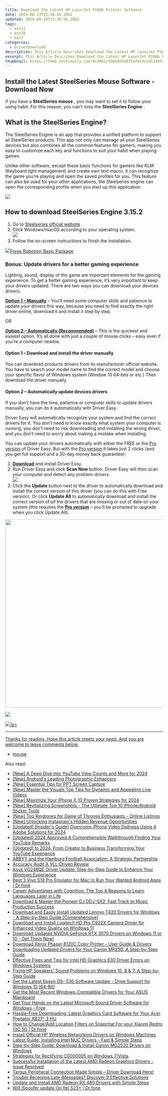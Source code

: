 ```yaml
---
title: Download the Latest HP LaserJet P1006 Printer Software
date: 2024-08-23T13:38:56.286Z
updated: 2024-08-24T13:38:56.286Z
tags:
  - win11
  - win10
  - win7
categories:
  - DriverDownload
description: This Article Describes Download the Latest HP LaserJet P1006 Printer Software
excerpt: This Article Describes Download the Latest HP LaserJet P1006 Printer Software
thumbnail: https://thmb.techidaily.com/8c3061c39eb85dd875af824e1d1149fd13be54628fb79ee748ce5191efb525e2.jpg
---
```


## Install the Latest SteelSeries Mouse Software - Download Now

If you have a **SteelSeries mouse** , you may want to set it to follow your using habit. For this reason, you can’t miss the **SteelSeries Engine** .

## What is the SteelSeries Engine?

 The SteelSeries Engine is an app that provides a unified platform to support all SteelSeries products. This app not only can manage all your SteelSeries devices but also combines all the common features for gamers, making you easy to customize each key and functions to suit your habit when playing games.

 Unlike other software, except these basic functions for gamers like KLM (Keyboard light management) and create own text macro, it can recognize the game you’re playing and open the saved profiles for you. This feature can also be used for your other applications, the Steelseries engine can open the corresponding profile when you start up this application.

![](https://images.drivereasy.com/wp-content/uploads/2019/09/1-15-1024x596-1024x596.jpg)

## How to download SteelSeries Engine 3.15.2

1. Go to [Steelseries official website](https://steelseries.com/engine) .
2. Click Windows/macOS according to your operating system.  
![](https://images.drivereasy.com/wp-content/uploads/2019/07/ss.jpg)
3. Follow the on-screen instructions to finish the installation.

<!-- affiliate ads begin -->
<a href="https://secure.2checkout.com/order/checkout.php?PRODS=4726960&QTY=1&AFFILIATE=108875&CART=1"><img src="https://secure.avangate.com/images/merchant/5f4f7141b65a730b4efb0e0d51f63e94/products/forexrobotronbox.gif" border="0">Forex Robotron Basic Package</a>
<!-- affiliate ads end -->
### Bonus: Update drivers for a better gaming experience

 Lighting, sound, display of the game are important elements for the gaming experience. To get a better gaming experience, it’s very important to keep your drivers updated. There are two ways you can download your devices drivers.

**[Option 1 – Manually](https://tools.techidaily.com/drivereasy/download/)**  – You’ll need some computer skills and patience to update your drivers this way, because you need to find exactly the right driver online, download it and install it step by step.

OR

**[Option 2 – Automatically (Recommended)](https://www.drivereasy.com/knowledge/download-steelseries-mouse-driver/#op2)**  – This is the quickest and easiest option. It’s all done with just a couple of mouse clicks – easy even if you’re a computer newbie.

#### **Option 1 –** **Download and install the driver manually**

 You can download products drivers from its manufacturer official website. You have to search your model name to find the correct model and choose your specific flavor of Windows system (Window 10 64-bits or etc.) Then download the driver manually.

#### **Option 2 – Automatically update devices drivers**

 If you don’t have the time, patience or computer skills to update drivers manually, you can do it automatically with Driver Easy.

 Driver Easy will automatically recognize your system and find the correct drivers for it. You don’t need to know exactly what system your computer is running, you don’t need to risk downloading and installing the wrong driver, and you don’t need to worry about making a mistake when installing.

 You can update your drivers automatically with either the FREE or the [Pro version](https://tools.techidaily.com/drivereasy/download/) of Driver Easy. But with the [Pro version](https://tools.techidaily.com/drivereasy/download/) it takes just 2 clicks (and you get full support and a 30-day money back guarantee):

1. **[Download](https://tools.techidaily.com/drivereasy/download/)**  and install Driver Easy.
2. Run Driver Easy and click **Scan Now** button. Driver Easy will then scan your computer and detect any problem drivers.  
![](https://images.drivereasy.com/wp-content/uploads/2019/08/NVIDIA-18.jpg)
3. Click the **Update** button next to the driver to automatically download and install the correct version of this driver (you can do this with Free version). Or click **Update All** to automatically download and install the correct version of _all_ the drivers that are missing or out of date on your system (this requires the **[Pro version](https://tools.techidaily.com/drivereasy/download/)**  – you’ll be prompted to upgrade when you click Update All).  
<!-- affiliate ads begin -->
<a href="https://appsumo.8odi.net/c/5597632/2087394/7443" target="_top" id="2087394"><img src="//a.impactradius-go.com/display-ad/7443-2087394" border="0" alt="" width="1200" height="600"/></a><img height="0" width="0" src="https://appsumo.8odi.net/i/5597632/2087394/7443" style="position:absolute;visibility:hidden;" border="0" />
<!-- affiliate ads end -->
![](https://images.drivereasy.com/wp-content/uploads/2019/08/NVIDIA-Geoforce.jpg)

<!-- affiliate ads begin -->
<a href="https://store.nero.com/order/checkout.php?PRODS=4729507&QTY=1&AFFILIATE=108875&CART=1"><img src="https://www.nero.com/nero-com-wAssets/img/banners/2023/TIU/Nero_TuneItUp_Screen_2.webp" border="0">/a>
<!-- affiliate ads end -->
---

 Thanks for reading. Hope this article meets your need. And you are welcome to leave comments below.

* [mouse](https://tools.techidaily.com/drivereasy/download/)

<ins class="adsbygoogle"
     style="display:block"
     data-ad-format="autorelaxed"
     data-ad-client="ca-pub-7571918770474297"
     data-ad-slot="1223367746"></ins>



<ins class="adsbygoogle"
     style="display:block"
     data-ad-client="ca-pub-7571918770474297"
     data-ad-slot="8358498916"
     data-ad-format="auto"
     data-full-width-responsive="true"></ins>

<span class="atpl-alsoreadstyle">Also read:</span>
<div><ul>
<li><a href="https://facebook-video-footage.techidaily.com/new-a-deep-dive-into-youtube-view-counts-and-more-for-2024/"><u>[New] A Deep Dive Into YouTube View Counts and More for 2024</u></a></li>
<li><a href="https://extra-information.techidaily.com/new-androids-leading-photographic-enhancers/"><u>[New] Android's Leading Photographic Enhancers</u></a></li>
<li><a href="https://screen-mirroring-recording.techidaily.com/new-essential-tips-for-ppt-screen-capture/"><u>[New] Essential Tips for PPT Screen Capture</u></a></li>
<li><a href="https://facebook-video-footage.techidaily.com/new-master-the-visuals-top-tips-for-dynamic-and-appealing-live-videos/"><u>[New] Master the Visuals  Top Tips for Dynamic and Appealing Live Videos</u></a></li>
<li><a href="https://fox-cloud.techidaily.com/new-maximize-your-iphone-x-10-proven-strategies-for-2024/"><u>[New] Maximize Your iPhone X  10 Proven Strategies for 2024</u></a></li>
<li><a href="https://extra-approaches.techidaily.com/new-revitalizing-screenshots-the-ultimate-top-10-iphoneandroid-sticker-tools/"><u>[New] Revitalizing Screenshots - The Ultimate Top 10 iPhone/Android Sticker Tools</u></a></li>
<li><a href="https://some-tips.techidaily.com/new-top-ringtones-for-game-of-thrones-enthusiasts-online-listings/"><u>[New] Top Ringtones for Game of Thrones Enthusiasts - Online Listings</u></a></li>
<li><a href="https://instagram-videos.techidaily.com/new-unlocking-instagrams-hidden-revenue-opportunities/"><u>[New] Unlocking Instagram's Hidden Revenue Opportunities</u></a></li>
<li><a href="https://article-knowledge.techidaily.com/updated-insiders-guide-overcome-iphone-video-dullness-using-4-adobe-solutions-for-2024/"><u>[Updated] [Insider's Guide] Overcome iPhone Video Dullness Using 4 Adobe Solutions for 2024</u></a></li>
<li><a href="https://facebook-video-share.techidaily.com/updated-2024-approved-a-comprehensible-walkthrough-finding-your-youtube-remarks/"><u>[Updated] 2024 Approved  A Comprehensible Walkthrough  Finding Your YouTube Remarks</u></a></li>
<li><a href="https://eaxpv-info.techidaily.com/updated-in-2024-from-creator-to-business-transforming-your-youtube-experience/"><u>[Updated] In 2024, From Creator to Business  Transforming Your YouTube Experience</u></a></li>
<li><a href="https://techidaily.com/abbyy-and-the-hamburg-football-association-a-strategic-partnership/"><u>ABBYY and the Hamburg Football Association: A Strategic Partnership</u></a></li>
<li><a href="https://fox-links.techidaily.com/accuracy-audit-a-vll-driven-review/"><u>Accuracy Audit  A VLL-Driven Review</u></a></li>
<li><a href="https://hardware-updates.techidaily.com/asus-vg248qe-driver-update-step-by-step-guide-to-enhance-your-windows-experience/"><u>Asus VG248QE Driver Update: Step-by-Step Guide to Enhance Your Windows Experience</u></a></li>
<li><a href="https://screen-mirror.techidaily.com/best-3-vivo-s18-pro-emulator-for-mac-to-run-your-wanted-android-apps-drfone-by-drfone-android/"><u>Best 3 Vivo S18 Pro Emulator for Mac to Run Your Wanted Android Apps | Dr.fone</u></a></li>
<li><a href="https://mondly-stories.techidaily.com/career-advantages-with-cognition-the-top-4-reasons-to-learn-languages-later-in-life/"><u>Career Advantages with Cognition: The Top 4 Reasons to Learn Languages Later in Life</u></a></li>
<li><a href="https://hardware-updates.techidaily.com/download-and-master-the-pioneer-dj-ddj-sx2-fast-track-to-music-production-success/"><u>Download & Master the Pioneer DJ DDJ-SX2: Fast Track to Music Production Success</u></a></li>
<li><a href="https://hardware-updates.techidaily.com/download-and-easily-install-updated-lenovo-t420-drivers-for-windows-a-step-by-step-guide-comprehensive/"><u>Download and Easily Install Updated Lenovo T420 Drivers for Windows - A Step-by-Step Guide [Comprehensive]</u></a></li>
<li><a href="https://hardware-updates.techidaily.com/download-and-install-logitech-hd-pro-c922x-camera-driver-for-enhanced-video-quality-on-windows-11/"><u>Download and Install Logitech HD Pro C922X Camera Driver for Enhanced Video Quality on Windows 11</u></a></li>
<li><a href="https://hardware-updates.techidaily.com/1722972595674-download-updated-nvidia-geforce-rtx-3070-drivers-on-windows-11-or-10-get-them-now/"><u>Download Updated NVIDIA GeForce RTX 3070 Drivers on Windows 11 or 10 - Get Them Now!</u></a></li>
<li><a href="https://hardware-updates.techidaily.com/download-xerox-phaser-8120c-color-printer-user-guide-and-drivers/"><u>Download Xerox Phaser 8120C Color Printer - User Guide & Drivers</u></a></li>
<li><a href="https://hardware-updates.techidaily.com/downloading-updated-drivers-for-your-canon-mp250-a-step-by-step-guide/"><u>Downloading Updated Drivers for Your Canon MP250: A Step-by-Step Guide</u></a></li>
<li><a href="https://hardware-updates.techidaily.com/effective-fixes-and-tips-for-intel-hd-graphics-630-driver-errors-on-windows-systems/"><u>Effective Fixes and Tips for Intel HD Graphics 630 Driver Errors on Windows Systems</u></a></li>
<li><a href="https://hardware-updates.techidaily.com/fixing-hp-speakers-sound-problems-on-windows-10-8-and-7-a-step-by-step-guide/"><u>Fixing HP Speakers' Sound Problems on Windows 10, 8 & 7: A Step-by-Step Guide</u></a></li>
<li><a href="https://hardware-updates.techidaily.com/get-the-latest-epson-ds-530-software-update-drive-support-for-windows-10-64-bit/"><u>Get the Latest Epson DS- 530 Software Update - Drive Support for Windows 10 (64-Bit)</u></a></li>
<li><a href="https://hardware-updates.techidaily.com/get-the-most-recent-windows-compatible-drivers-for-your-asus-mainboard/"><u>Get the Most Recent Windows-Compatible Drivers for Your ASUS Mainboard</u></a></li>
<li><a href="https://hardware-updates.techidaily.com/get-your-hands-on-the-latest-microsoft-sound-driver-software-for-windows-free/"><u>Get Your Hands on the Latest Microsoft Sound Driver Software for Windows - Free</u></a></li>
<li><a href="https://hardware-updates.techidaily.com/hassle-free-downloading-latest-graphics-card-software-for-your-acer-predator-xb27-3-hu/"><u>Hassle-Free Downloading: Latest Graphics Card Software for Your Acer Predator XB27^ 3 HU</u></a></li>
<li><a href="https://review-topics.techidaily.com/how-to-changeadd-location-filters-on-snapchat-for-your-xiaomi-redmi-13c-5g-drfone-by-drfone-virtual-android/"><u>How to Change/Add Location Filters on Snapchat For your Xiaomi Redmi 13C 5G | Dr.fone</u></a></li>
<li><a href="https://hardware-updates.techidaily.com/install-official-hp-wireless-networking-drivers-on-windows-machines/"><u>Install Official HP Wireless Networking Drivers on Windows Machines</u></a></li>
<li><a href="https://hardware-updates.techidaily.com/latest-guide-installing-intel-nuc-drivers-fast-and-simple-steps/"><u>Latest Guide: Installing Intel NUC Drivers - Fast & Simple Steps</u></a></li>
<li><a href="https://hardware-updates.techidaily.com/step-by-step-guide-download-and-install-canon-mg2520-drivers-on-windows/"><u>Step-by-Step Guide: Download & Install Canon MG2520 Drivers on Windows</u></a></li>
<li><a href="https://windows11.techidaily.com/strategies-for-rectifying-c0000005-on-windows-7vista/"><u>Strategies for Rectifying C0000005 on Windows 7/Vista</u></a></li>
<li><a href="https://hardware-updates.techidaily.com/successful-installation-of-the-latest-amd-radeon-graphics-drivers-issue-resolved/"><u>Successful Installation of the Latest AMD Radeon Graphics Drivers - Issue Resolved</u></a></li>
<li><a href="https://hardware-updates.techidaily.com/targus-peripheral-connection-made-simple-driver-download-here/"><u>Targus Peripheral Connection Made Simple – Driver Download Here!</u></a></li>
<li><a href="https://fox-that.techidaily.com/1721466516371-trouble-receiving-late-imessages-discover-9-effective-solutions/"><u>Trouble Receiving Late iMessages? Discover 9 Effective Solutions</u></a></li>
<li><a href="https://hardware-updates.techidaily.com/1722974683870-update-and-install-amd-radeon-rx-480-drivers-with-simple-steps/"><u>Update and Install AMD Radeon RX 480 Drivers with Simple Steps</u></a></li>
<li><a href="https://fake-location.techidaily.com/will-ispoofer-update-on-itel-s23plus-drfone-by-drfone-virtual-android/"><u>Will iSpoofer update On Itel S23+ | Dr.fone</u></a></li>
</ul></div>
